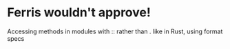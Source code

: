 # Ferris wouldn't approve!
Accessing methods in modules with :: rather than . like in Rust, using format specs

